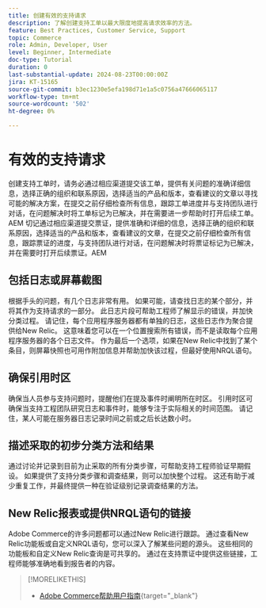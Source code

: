 ```yaml
---
title: 创建有效的支持请求
description: 了解创建支持工单以最大限度地提高请求效率的方法。
feature: Best Practices, Customer Service, Support
topic: Commerce
role: Admin, Developer, User
level: Beginner, Intermediate
doc-type: Tutorial
duration: 0
last-substantial-update: 2024-08-23T00:00:00Z
jira: KT-15165
source-git-commit: b3ec1230e5efa198d71e1a5c0756a47666065117
workflow-type: tm+mt
source-wordcount: '502'
ht-degree: 0%

---
```



# 有效的支持请求

创建支持工单时，请务必通过相应渠道提交该工单，提供有关问题的准确详细信息，选择正确的组织和联系原因，选择适当的产品和版本，查看建议的文章以寻找可能的解决方案，在提交之前仔细检查所有信息，跟踪工单进度并与支持团队进行对话，在问题解决时将工单标记为已解决，并在需要进一步帮助时打开后续工单。&#x200B;AEM 切记通过相应渠道提交票证，提供准确和详细的信息，选择正确的组织和联系原因，选择适当的产品和版本，查看建议的文章，在提交之前仔细检查所有信息，跟踪票证的进度，与支持团队进行对话，在问题解决时将票证标记为已解决，并在需要时打开后续票证。&#x200B;AEM

## 包括日志或屏幕截图

根据手头的问题，有几个日志非常有用。 如果可能，请查找日志的某个部分，并将其作为支持请求的一部分。 此日志片段可帮助工程师了解显示的错误，并加快分类过程。 请记住，每个应用程序服务器都有单独的日志，这些日志作为聚合提供给New Relic。  这意味着您可以在一个位置搜索所有错误，而不是读取每个应用程序服务器的各个日志文件。 作为最后一个选项，如果在New Relic中找到了某个条目，则屏幕快照也可用作附加信息并帮助加快该过程，但最好使用NRQL语句。

## 确保引用时区

确保当人员参与支持问题时，提醒他们在提及事件时阐明所在时区。 引用时区可确保当支持工程团队研究日志和事件时，能够专注于实际相关的时间范围。 请记住，某人可能在服务器日志记录时间之前或之后长达数小时。

## 描述采取的初步分类方法和结果

通过讨论并记录到目前为止采取的所有分类步骤，可帮助支持工程师验证早期假设。 如果提供了支持分类步骤和调查结果，则可以加快整个过程。 这还有助于减少重复工作，并最终提供一种在验证级别记录调查结果的方法。

## New Relic报表或提供NRQL语句的链接

Adobe Commerce的许多问题都可以通过New Relic进行跟踪。 通过查看New Relic功能板或自定义NRQL语句，您可以深入了解某些问题的源头。 这些相同的功能板和自定义New Relic查询是可共享的。 通过在支持票证中提供这些链接，工程师能够准确地看到报告者的内容。

>[!MORELIKETHIS]
> 
> - [Adobe Commerce帮助用户指南](https://experienceleague.adobe.com/en/docs/commerce-knowledge-base/kb/help-center-guide/magento-help-center-user-guide){target="_blank"}
